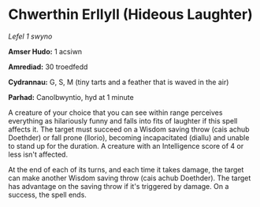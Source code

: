 # Chwerthin Erllyll (Hideous Laughter)

*Lefel 1 swyno*

**Amser Hudo:** 1 acsiwn

**Amrediad:** 30 troedfedd

**Cydrannau:** G, S, M (tiny tarts and a feather that is waved in the air)

**Parhad:** Canolbwyntio, hyd at 1 minute

A creature of your choice that you can see within range perceives everything as hilariously funny and falls into fits of laughter if this spell affects it. The target must succeed on a Wisdom saving throw (cais achub Doethder) or fall prone (llorio), becoming incapacitated (diallu) and unable to stand up for the duration. A creature with an Intelligence score of 4 or less isn't affected.

At the end of each of its turns, and each time it takes damage, the target can make another Wisdom saving throw (cais achub Doethder). The target has advantage on the saving throw if it's triggered by damage. On a success, the spell ends.